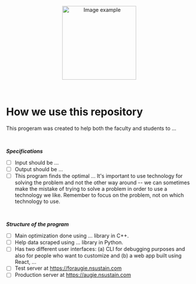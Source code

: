 <!-- TODO: Replace this image with final product gif -->
<p align="center">
  <img alt="Image example" src="https://twemoji.maxcdn.com/v/latest/svg/1fae0.svg" width="200px">
</p>

<br>

# How we use this repository

This progeram was created to help both the faculty and students to ...

<br>

***Specifications***<br>
- [ ] Input should be ...
- [ ] Output should be ...
- [ ] This program finds the optimal ...
It's important to use technology for solving the problem and not the other way around -- we can sometimes make the mistake of trying to solve a problem in order to use a technology we like. Remember to focus on the problem, not on which technology to use.

<br>

***Structure of the program***<br>
- [ ] Main optimization done using ... library in C++.
- [ ] Help data scraped using ... library in Python.
- [ ] Has two different user interfaces: (a) CLI for debugging purposes and also for people who want to customize and (b) a web app built using React, ...
- [ ] Test server at https://foraugie.nsustain.com
- [ ] Production server at https://augie.nsustain.com

<br>
<br>
<br>

<!--

Co-authored-by: Deepak <77573925+deepakkrish212@users.noreply.github.com>
Co-authored-by: Marcus <79320268+0nab@users.noreply.github.com>


-->
